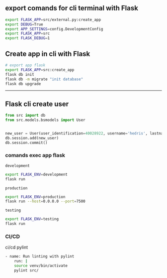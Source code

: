 ## export comands for cli terminal with Flask

```bash
export FLASK_APP=src/external.py:create_app
export DEBUG=True
export APP_SETTINGS=config.DevelopmentConfig
export FLASK_APP=src
export FLASK_DEBUG=1
```

## Create app in cli with Flask

```bash
# export app flask
export FLASK_APP=src:create_app
flask db init 
flask db -m migrate "init database"
flask db upgrade
```

<hr>

## Flask cli create user

```python
from src import db
from src.models.bsmodels import User


new_user = User(user_identification=40028922, username='hedris', lastname='pereira', email='test@gmail.com', type_user_func='Administrador', typecontract='Funcionario', password='40028922')
db.session.add(new_user)
db.session.commit()
```


### comands exec app flask 

`development`
```bash
export FLASK_ENV=development
flask run
```

`production`
```bash
export FLASK_ENV=production
flask run --host=0.0.0.0 --port=7500
```


`testing`

```bash
export FLASK_ENV=testing
flask run
```


### CI/CD


ci/cd pylint

```bash
- name: Run linting with pylint
    run: |
    source venv/bin/activate
    pylint src/
```